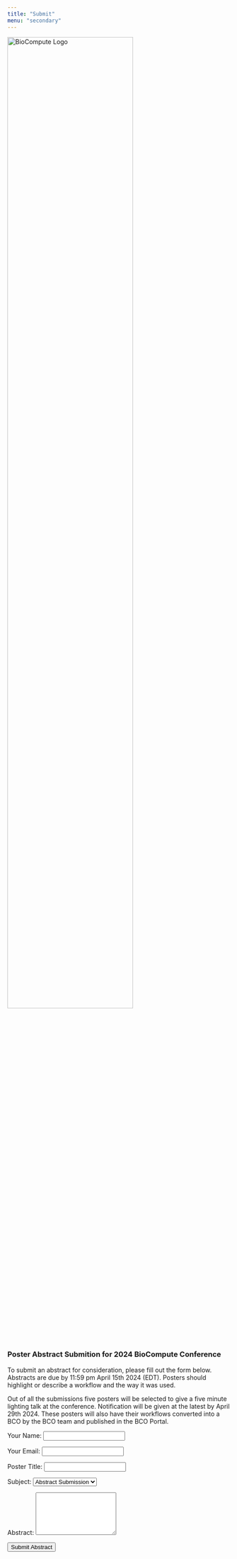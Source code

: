```yaml
---
title: "Submit"
menu: "secondary"
---
```


<div class="col-lg-6 offset-lg-3 text-center">
<img src="/images/logo.about.png" class="img-fluid mx-auto d-block" width="75%" alt="BioCompute Logo">
</div>

<br>

### Poster Abstract Submition for 2024 BioCompute Conference

To submit an abstract for consideration, please fill out the form below. Abstracts are due by 11:59 pm April 15th 2024 (EDT). Posters should highlight or describe a workflow and the way it was used.

Out of all the submissions five posters will be selected to give a five minute lighting talk at the conference. Notification will be given at the latest by April 29th 2024. These posters will also have their workflows converted into a BCO by the BCO team and published in the BCO Portal.

<form name="submit" method="POST" data-netlify="true">

<p>
<label>Your Name:</label>
<input type="text" name="name" id="inputname" class="form-control">
</p>

<p>
<label>Your Email:</label>
<input type="email" name="email" id="inputemail" class="form-control">
</p>

<p>
<label>Poster Title:</label>
<input type="text" name="title" id="inputtitle" class="form-control">
</p>

<p>
<label for="inputsubject">Subject:</label>
<select name="subject" id="inputsubject" class="form-control">
<option value="abstract" >Abstract Submission</option>
</select>
</p>

<p>
<label for="inputmessage">Abstract:</label>
<textarea name="message" id="inputmessage" class="form-control" rows="6"></textarea>
</p>

<p>
<button type="submit" class="btn btn-primary">Submit Abstract</button>
</p>

</form>
